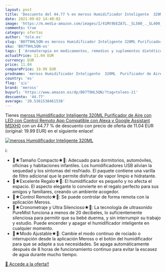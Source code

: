 ```yaml
---
layout: post
title: 'Descuento del 44.77 % en meross Humidificador Inteligente  320ML '
date: 2021-09-02 14:40:02
image: 'https://m.media-amazon.com/images/I/41Mt9bEZA7L._SL500_._SL400_.jpg'
comments: true
category: ofertas
author: 'tole.es'
slug: 'B07T9HL5QN-es meross Humidificador Inteligente 320ML Purificador de Aire...'
sku: 'B07T9HL5QN-es'
tags: [ 'Aromaterapia en medicamentos, remedios y suplementos dietéticos','Cuidado de la salud','Difusores de aceite perfumado','Salud y cuidado personal','Terapias alternativas en medicamentos y remedios y suplementos dietéticos','alexa','meross', ]
actualPrice: 11.04 EUR
currency: EUR
price: 11.04
comparePrice: 19.99 EUR
prodname: 'meross Humidificador Inteligente  320ML  Purificador de Aire con LED  con Control Remoto App  Compatible con Alexa y Google Assistant MSXH0'
country: 'es'
flag: '🇪🇸'
brand: 'meross'
buyurl: 'https://www.amazon.es/dp/B07T9HL5QN/?tag=tolees-21'
descuento: '44.77'
average: '20.5361538461538'
---
```


Tienes [meross Humidificador Inteligente  320ML  Purificador de Aire con LED  con Control Remoto App  Compatible con Alexa y Google Assistant MSXH0](https://www.amazon.es/dp/B07T9HL5QN/?tag=tolees-21) con un 44.77 % de descuento con precio de oferta de 11.04 EUR (original: 19.99 EUR) en el siguiente enlace!

[![meross Humidificador Inteligente  320ML ](https://m.media-amazon.com/images/I/41Mt9bEZA7L._SL500_._SL400_.jpg)](https://www.amazon.es/dp/B07T9HL5QN/?tag=tolees-21)

ℹ️:

- 🎄★Tamaño Compacto★🎄: Adecuado para dormitorios, automóviles, oficinas y habitaciones infantiles. Los humidificadores USB alivian la sequedad y los síntomas del resfriado. El paquete contiene una varilla de filtro adicional que le permite disfrutar de vapor limpio e hidratante.
- 🎁★Excelente Regalo★🎁: El humidificador es pequeño y no afecta el espacio. El aspecto elegante lo convierte en el regalo perfecto para sus amigos y familiares, creando un ambiente acogedor.
- 🎉★Control Remoto★🎉: Se puede controlar de forma remota con la aplicación Meross.
- 🎀★Cronometraje y Ultra Silencioso★🎀: La tecnología de ultrasonido PureMist funciona a menos de 20 decibeles, lo suficientemente silenciosa para permitir que su bebé duerma, y sin interrumpir su trabajo y estudio. Puede encender y apagar el humidificador inteligente en cualquier momento.
- 🎅★Modo Ajustable★🎅: Cambie el modo continuo de rociado o interrupción desde la aplicación Meross o el botón del humidificador para que se adapte a sus necesidades. Se apaga automáticamente después de 8 horas de funcionamiento continuo para evitar la escasez de agua durante mucho tiempo.

[🛒 Accede a la oferta!!](https://www.amazon.es/dp/B07T9HL5QN/?tag=tolees-21)
